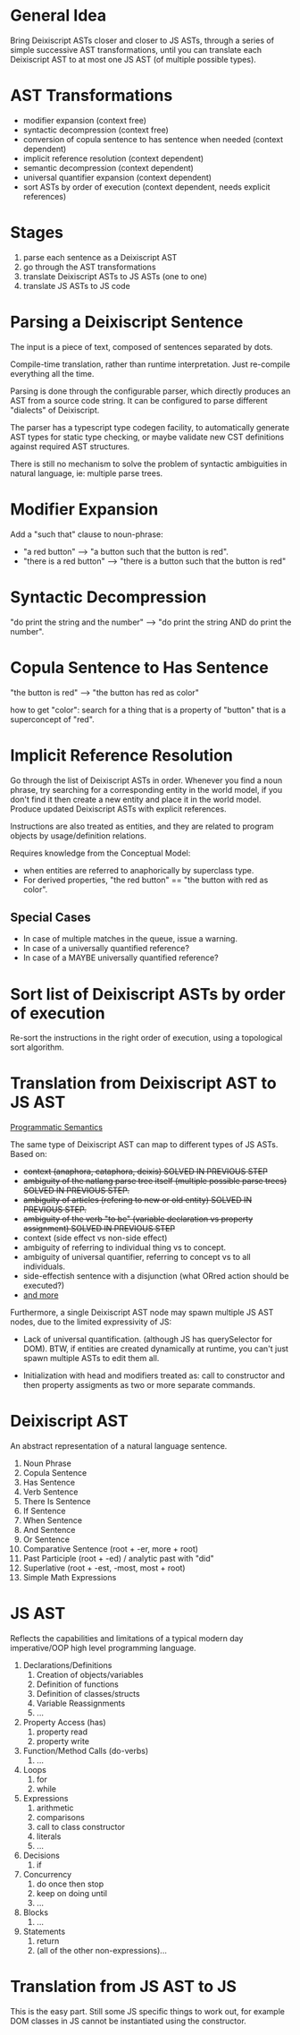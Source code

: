 # General Idea

Bring Deixiscript ASTs closer and closer to JS ASTs, through a series of simple
successive AST transformations, until you can translate each Deixiscript AST to
at most one JS AST (of multiple possible types).

# AST Transformations

- modifier expansion (context free)
- syntactic decompression (context free)
- conversion of copula sentence to has sentence when needed (context dependent)
- implicit reference resolution (context dependent)
- semantic decompression (context dependent)
- universal quantifier expansion (context dependent)
- sort ASTs by order of execution (context dependent, needs explicit references)

# Stages

1. parse each sentence as a Deixiscript AST
1. go through the AST transformations
1. translate Deixiscript ASTs to JS ASTs (one to one)
1. translate JS ASTs to JS code

# Parsing a Deixiscript Sentence

The input is a piece of text, composed of sentences separated by dots.

Compile-time translation, rather than runtime interpretation. Just re-compile
everything all the time.

Parsing is done through the configurable parser, which directly produces an AST
from a source code string. It can be configured to parse different "dialects" of
Deixiscript.

The parser has a typescript type codegen facility, to automatically generate AST
types for static type checking, or maybe validate new CST definitions against
required AST structures.

There is still no mechanism to solve the problem of syntactic ambiguities in
natural language, ie: multiple parse trees.

# Modifier Expansion

Add a "such that" clause to noun-phrase:

- "a red button" --> "a button such that the button is red".
- "there is a red button" --> "there is a button such that the button is red"

# Syntactic Decompression

"do print the string and the number" --> "do print the string AND do print the
number".

# Copula Sentence to Has Sentence

"the button is red" --> "the button has red as color"

how to get "color": search for a thing that is a property of "button" that is a
superconcept of "red".

# Implicit Reference Resolution

Go through the list of Deixiscript ASTs in order. Whenever you find a noun
phrase, try searching for a corresponding entity in the world model, if you
don't find it then create a new entity and place it in the world model. Produce
updated Deixiscript ASTs with explicit references.

Instructions are also treated as entities, and they are related to program
objects by usage/definition relations.

Requires knowledge from the Conceptual Model:

- when entities are referred to anaphorically by superclass type.
- For derived properties, "the red button" == "the button with red as color".

## Special Cases

- In case of multiple matches in the queue, issue a warning.
- In case of a universally quantified reference?
- In case of a MAYBE universally quantified reference?

# Sort list of Deixiscript ASTs by order of execution

Re-sort the instructions in the right order of execution, using a topological
sort algorithm.

# Translation from Deixiscript AST to JS AST

[Programmatic Semantics](./semantics.md)

The same type of Deixiscript AST can map to different types of JS ASTs. Based
on:

- ~~context (anaphora, cataphora, deixis) SOLVED IN PREVIOUS STEP~~
- ~~ambiguity of the natlang parse tree itself (multiple possible parse trees)
  SOLVED IN PREVIOUS STEP.~~
- ~~ambiguity of articles (refering to new or old entity) SOLVED IN PREVIOUS
  STEP.~~
- ~~ambiguity of the verb "to be" (variable declaration vs property assignment)
  SOLVED IN PREVIOUS STEP~~
- context (side effect vs non-side effect)
- ambiguity of referring to individual thing vs to concept.
- ambiguity of universal quantifier, referring to concept vs to all individuals.
- side-effectish sentence with a disjunction (what ORred action should be
  executed?)
- [and more](./ambiguities.md)

Furthermore, a single Deixiscript AST node may spawn multiple JS AST nodes, due
to the limited expressivity of JS:

- Lack of universal quantification. (although JS has querySelector for DOM).
  BTW, if entities are created dynamically at runtime, you can't just spawn
  multiple ASTs to edit them all.

- Initialization with head and modifiers treated as: call to constructor and
  then property assigments as two or more separate commands.

# Deixiscript AST

An abstract representation of a natural language sentence.

1. Noun Phrase
1. Copula Sentence
1. Has Sentence
1. Verb Sentence
1. There Is Sentence
1. If Sentence
1. When Sentence
1. And Sentence
1. Or Sentence
1. Comparative Sentence (root + -er, more + root)
1. Past Participle (root + -ed) / analytic past with "did"
1. Superlative (root + -est, -most, most + root)
1. Simple Math Expressions

# JS AST

Reflects the capabilities and limitations of a typical modern day imperative/OOP
high level programming language.

1. Declarations/Definitions
   1. Creation of objects/variables
   1. Definition of functions
   1. Definition of classes/structs
   1. Variable Reassignments
   1. ...
1. Property Access (has)
   1. property read
   1. property write
1. Function/Method Calls (do-verbs)
   1. ...
1. Loops
   1. for
   1. while
1. Expressions
   1. arithmetic
   1. comparisons
   1. call to class constructor
   1. literals
   1. ...
1. Decisions
   1. if
1. Concurrency
   1. do once then stop
   1. keep on doing until
   1. ...
1. Blocks
   1. ...
1. Statements
   1. return
   1. (all of the other non-expressions)...

# Translation from JS AST to JS

This is the easy part. Still some JS specific things to work out, for example
DOM classes in JS cannot be instantiated using the constructor.
